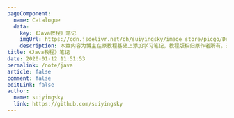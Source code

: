 ```yaml
---
pageComponent: 
  name: Catalogue
  data: 
    key: 《Java教程》笔记
    imgUrl: https://cdn.jsdelivr.net/gh/suiyingsky/image_store/picgo/Desktop/2020/11/15/19-09-50-d5192543bfe579c2ed9dba0a4f56aa7c-java-8e9c23.png
    description: 本章内容为博主在原教程基础上添加学习笔记，教程版权归原作者所有。来源：<a href='https://www.liaoxuefeng.com/wiki/1252599548343744' target='_blank'>Java教程</a>
title: 《Java教程》笔记
date: 2020-01-12 11:51:53
permalink: /note/java
article: false
comment: false
editLink: false
author: 
  name: suiyingsky
  link: https://github.com/suiyingsky
---
```

